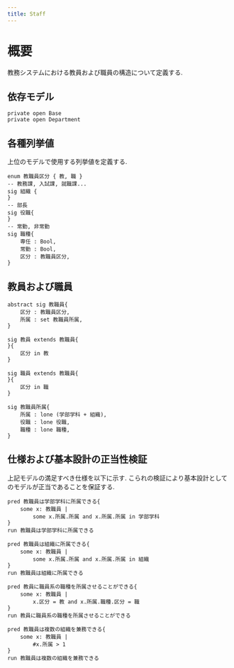 ```yaml
---
title: Staff
---
```


# 概要

教務システムにおける教員および職員の構造について定義する.

## 依存モデル

```alloy
private open Base
private open Department
```

## 各種列挙値

上位のモデルで使用する列挙値を定義する.

```alloy
enum 教職員区分 { 教, 職 }
-- 教務課, 入試課, 就職課...
sig 組織 {
}
-- 部長
sig 役職{
}
-- 常勤, 非常勤
sig 職種{
	専任 : Bool,
	常勤 : Bool,
	区分 : 教職員区分,
}
```

## 教員および職員

```alloy
abstract sig 教職員{
	区分 : 教職員区分,
	所属 : set 教職員所属,
}

sig 教員 extends 教職員{
}{
	区分 in 教
}

sig 職員 extends 教職員{
}{
	区分 in 職
}

sig 教職員所属{
	所属 : lone (学部学科 + 組織),
	役職 : lone 役職,
	職種 : lone 職種,
}
```

## 仕様および基本設計の正当性検証

上記モデルの満足すべき仕様を以下に示す.
こられの検証により基本設計としてのモデルが正当であることを保証する.

```alloy
pred 教職員は学部学科に所属できる{
	some x: 教職員 |
		some x.所属.所属 and x.所属.所属 in 学部学科
}
run 教職員は学部学科に所属できる

pred 教職員は組織に所属できる{
	some x: 教職員 |
		some x.所属.所属 and x.所属.所属 in 組織
}
run 教職員は組織に所属できる

pred 教員に職員系の職種を所属させることができる{
	some x: 教職員 |
		x.区分 = 教 and x.所属.職種.区分 = 職
}
run 教員に職員系の職種を所属させることができる

pred 教職員は複数の組織を兼務できる{
	some x: 教職員 |
		#x.所属 > 1
}
run 教職員は複数の組織を兼務できる
```
